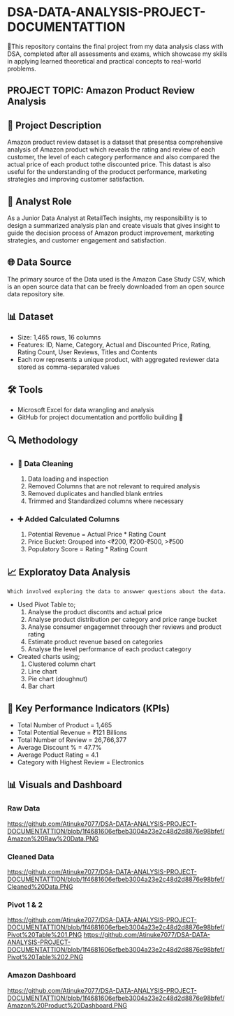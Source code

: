 # DSA-DATA-ANALYSIS-PROJECT-DOCUMENTATTION
🧠This repository contains the final project from my data analysis class with DSA, completed after all assessments and exams, which showcase my skills in applying learned theoretical and practical concepts to real-world problems.

## PROJECT TOPIC: Amazon Product Review Analysis

## 📌 **Project Description**
Amazon product review dataset is a dataset that presentsa comprehensive analysis of Amazon product which reveals the rating and review of each customer, the level of each category performance and also compared the actual price of each product tothe discounted price. This datast is also useful for the understanding of the producct performance, marketing strategies and improving customer satisfaction.

## 👤 Analyst Role
As a Junior Data Analyst at RetailTech insights, my responsibility is to design a summarized analysis plan and create visuals that gives insight to guide the decision process of Amazon product improvement, marketing strategies, and customer engagement and satisfaction. 

## 🌐 Data Source
The primary source of the Data used is the Amazon Case Study CSV, which is an open source data that can be freely downloaded from an open source data repository site.

## 📊 Dataset
- Size: 1,465 rows, 16 columns
- Features: ID, Name, Category, Actual and Discounted Price, Rating, Rating Count, User Reviews, Titles and Contents
- Each row represents a unique product, with aggregated reviewer data 
stored as comma-separated values

 ## 🛠️ Tools
  - Microsoft Excel for data wrangling and analysis
  - GitHub for project documentation and portfolio building 🏢

  ## 🔍 Methodology
  - ### 🧹 Data Cleaning
    1. Data loading and inspection
    2. Removed Columns that are not relevant to required analysis
    3. Removed duplicates and handled blank entries
    4. Trimmed and Standardized columns where necessary
  - ### ➕ Added Calculated Columns
    1. Potential Revenue = Actual Price * Rating Count
    2. Price Bucket: Grouped into <₹200, ₹200-₹500, >₹500
    3. Populatory Score = Rating * Rating Count
  
  ## 📈 Exploratoy Data Analysis
    Which involved exploring the data to answwer questions about the data.
  - Used Pivot Table to;
    1. Analyse the product discontts and actual price
    2. Analyse product distribution per category and price range bucket
    3. Analyse consumer engagemnet throough ther reviews and product rating
    4. Estimate product revenue based on categories
    5. Analyse the level performance of each product category
  - Created charts using;
    1. Clustered column chart
    2. Line chart
    3. Pie chart (doughnut)
    4. Bar chart

  ## 📌 Key Performance Indicators (KPIs)
  - Total Number of Product = 1,465
  - Total Potential Revenue = ₹121 Billions
  - Total Number of Review = 26,766,377
  - Average Discount % = 47.7%
  - Average Poduct Rating = 4.1
  - Category with Highest Review = Electronics

## 📊 Visuals and Dashboard
### Raw Data
https://github.com/Atinuke7077/DSA-DATA-ANALYSIS-PROJECT-DOCUMENTATTION/blob/1f4681606efbeb3004a23e2c48d2d8876e98bfef/Amazon%20Raw%20Data.PNG

### Cleaned Data
https://github.com/Atinuke7077/DSA-DATA-ANALYSIS-PROJECT-DOCUMENTATTION/blob/1f4681606efbeb3004a23e2c48d2d8876e98bfef/Cleaned%20Data.PNG

### Pivot 1 & 2
https://github.com/Atinuke7077/DSA-DATA-ANALYSIS-PROJECT-DOCUMENTATTION/blob/1f4681606efbeb3004a23e2c48d2d8876e98bfef/Pivot%20Table%201.PNG
https://github.com/Atinuke7077/DSA-DATA-ANALYSIS-PROJECT-DOCUMENTATTION/blob/1f4681606efbeb3004a23e2c48d2d8876e98bfef/Pivot%20Table%202.PNG

### Amazon Dashboard
https://github.com/Atinuke7077/DSA-DATA-ANALYSIS-PROJECT-DOCUMENTATTION/blob/1f4681606efbeb3004a23e2c48d2d8876e98bfef/Amazon%20Product%20Dashboard.PNG

  
